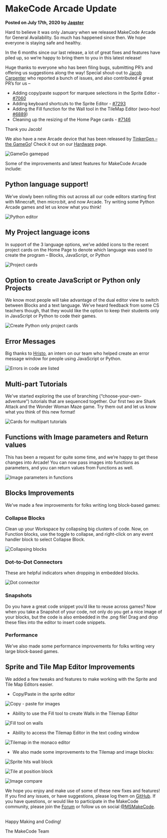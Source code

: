 # MakeCode Arcade Update

**Posted on July 17th, 2020 by [Jaqster](https://github.com/jaqster)**

Hard to believe it was only January when we released MakeCode Arcade for General Availability. So much has happened since then. We hope everyone is staying safe and healthy.

In the 6 months since our last release, a lot of great fixes and features have piled up, so we’re happy to bring them to you in this latest release!

Huge thanks to everyone who has been filing bugs, submitting PR’s and offering us suggestions along the way! Special shout-out to [Jacob Carpenter](https://github.com/jacobcarpenter) who reported a bunch of issues, and also contributed 4 great PR’s for us –

* Adding copy/paste support for marquee selections in the Sprite Editor - [#7060](https://github.com/microsoft/pxt/pull/7060)
* Adding keyboard shortcuts to the Sprite Editor - [#7293](https://github.com/microsoft/pxt/pull/7293)
* Adding the Fill function for the Wall tool in the TileMap Editor (woo-hoo! [#6889](https://github.com/microsoft/pxt/pull/6889))
* Cleaning up the resizing of the Home Page cards - [#7146](https://github.com/microsoft/pxt/pull/7146)

Thank you Jacob!

We also have a new Arcade device that has been released by [TinkerGen – the GameGo](https://www.tinkergen.com/gamego)! Check it out on our [Hardware](https://arcade.makecode.com/hardware) page.

![GameGo gamepad](/static/blog/arcade/update-july-2020/game-go.png)

Some of the improvements and latest features for MakeCode Arcade include:

## Python language support!

We’ve slowly been rolling this out across all our code editors starting first with Minecraft, then micro:bit, and now Arcade. Try writing some Python Arcade games and let us know what you think!

![Python editor](/static/blog/arcade/update-july-2020/python-editor.png)


## My Project language icons

In support of the 3 language options, we’ve added icons to the recent project cards on the Home Page to denote which language was used to create the program – Blocks, JavaScript, or Python

![Project cards](/static/blog/arcade/update-july-2020/project-cards.png)

## Option to create JavaScript or Python only Projects

We know most people will take advantage of the dual editor view to switch between Blocks and a text language. We’ve heard feedback from some CS teachers though, that they would like the option to keep their students only in JavaScript or Python to code their games.

![Create Python only project cards](/static/blog/arcade/update-july-2020/python-only.png)

## Error Messages

Big thanks to [Hristo](https://github.com/hristoramirez), an intern on our team who helped create an error message window for people using JavaScript or Python.

![Errors in code are listed](/static/blog/arcade/update-july-2020/error-msgs.gif)

## Multi-part Tutorials

We've started exploring the use of branching (“choose-your-own-adventure”) tutorials that are sequenced together. Our first two are Shark Attack and the Wonder Woman Maze game. Try them out and let us know what you think of this new format!

![Cards for multipart tutorials](/static/blog/arcade/update-july-2020/multipart.png)

## Functions with Image parameters and Return values

This has been a request for quite some time, and we’re happy to get these changes into Arcade! You can now pass images into functions as parameters, and you can return values from Functions as well.

![Image parameters in functions](/static/blog/arcade/update-july-2020/functions.png)

## Blocks Improvements 

We’ve made a few improvements for folks writing long block-based games:

### Collapse Blocks

Clean up your Workspace by collapsing big clusters of code. Now, on Function blocks, use the toggle to collapse, and right-click on any event handler block to select Collapse Block.

![Collapsing blocks](/static/blog/arcade/update-july-2020/collapse-blocks.gif)

### Dot-to-Dot Connectors

These are helpful indicators when dropping in embedded blocks.

![Dot connector](/static/blog/arcade/update-july-2020/dot-connector.png)

### Snapshots

Do you have a great code snippet you’d like to reuse across games? Now when you take a Snapshot of your code, not only do you get a nice image of your blocks, but the code is also embedded in the .png file! Drag and drop these files into the editor to insert code snippets.

### Performance

We’ve also made some performance improvements for folks writing very large block-based games.

## Sprite and Tile Map Editor Improvements

We added a few tweaks and features to make working with the Sprite and Tile Map Editors easier.

* Copy/Paste in the sprite editor

![Copy - paste for images](/static/blog/arcade/update-july-2020/copy-paste.gif)

* Ability to use the Fill tool to create Walls in the Tilemap Editor

![Fill tool on walls](/static/blog/arcade/update-july-2020/wall-fill.gif)

* Ability to access the Tilemap Editor in the text coding window

![Tilemap in the monaco editor](/static/blog/arcade/update-july-2020/tilemap-monaco.gif)

* We also made some improvements to the Tilemap and image blocks:

![Sprite hits wall block](/static/blog/arcade/update-july-2020/sprite-hits-wall-location.png)

![Tile at position block](/static/blog/arcade/update-july-2020/tile-at-position.png)

![Image compare](/static/blog/arcade/update-july-2020/image-compare.png)

We hope you enjoy and make use of some of these new fixes and features! If you find any issues, or have suggestions, please log them on [GitHub](https://github.com/microsoft/pxt-arcade/issues). If you have questions, or would like to participate in the MakeCode community, please join the [Forum](https://forum.makecode.com) or follow us on social [@MSMakeCode](https://twitter.com/MSMakeCode).

<br/>
Happy Making and Coding!

The MakeCode Team